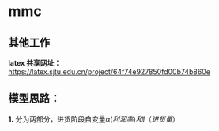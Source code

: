# mmc
## 其他工作
**latex 共享网址：** https://latex.sjtu.edu.cn/project/64f74e927850fd00b74b860e

## 模型思路：
**1.** 分为两部分，进货阶段自变量$\alpha(利润率)和I（进货量）$
